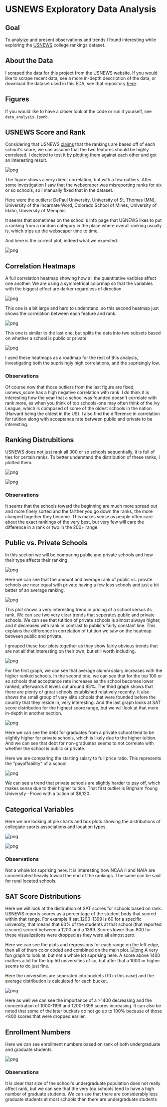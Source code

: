 # USNEWS Exploratory Data Analysis
## Goal
To analyize and present observations and trends I found interesting while exploring the [USNEWS](https://www.usnews.com/best-colleges/rankings/national-universities) college rankings dataset.

## About the Data
I scraped the data for this project from the USNEWS website. If you would like to scrape recent data, see a more in-depth description of the data, or download the dataset used in this EDA, see that repository [here](https://github.com/BaileyDalton007/USNEWS_College_Webscraping).

## Figures
If you would like to have a closer look at the code or run it yourself, see `data_analysis.ipynb`.

## USNEWS Score and Rank
Considering that USNEWS [claims](https://www.usnews.com/education/best-colleges/articles/how-us-news-calculated-the-rankings) that the rankings are based off of each school's score, we can assume that the two features should be highly correlated. I decided to test it by plotting them against each other and got an interesting result.

![png](README_files/outlier_plot.png)


The figure shows a very direct correlation, but with a few outliers. After some investigation I saw that the webscraper was misreporting ranks for six or so schools, so I manually fixed that in the dataset. 

Here were the outliers:
DePaul University, University of St. Thomas (MN), University of the Incarnate Word, 
Colorado School of Mines, University of Idaho, University of Memphis

It seems that sometimes on the school's info page that USNEWS likes to put a ranking from a random category in the place where overall ranking
usually is, which trips up the webscaper time to time.


And here is the correct plot, indeed what we expected.

![png](README_files/README_3_0.png)


## Correlation Heatmaps

A full correlation heatmap showing how all the quantitative varibles affect
one another. We are using a symmetrical colormap so that the
variables with the biggest effect are darker regardless of direction

![png](README_files/README_4_0.png)
    
This one is a bit large and hard to understand, so this second heatmap just shows the correlation between each feature and rank.


![png](README_files/README_5_0.png)
    
This one is similar to the last one, but splits the data into two subsets based on whether a school is public or private.

![png](README_files/README_10_0.png)

I used these heatmaps as a roadmap for the rest of this analysis, investigating both the suprisingly high correlations, and the suprisingly low.

### Observations
Of course now that those outliers from the last figure are fixed, usnews_score has a high negative correlation with rank. I do think it is interesting how the year that a school was founded doesn't correlate with rank more, as when you think of top schools-one may often think of the Ivy League, which is composed of some of the oldest schools in the nation (Harvard being the oldest in the US). I also find the difference in correlation for tutition along with acceptance rate between public and private to be interesting.


## Ranking Distrubitions
USNEWS does not just rank all 300 or so schools sequentially, it is full of ties for certain ranks. To better understand the distribution of these ranks, I plotted them. 

![png](README_files/README_6_0.png)
    
![png](README_files/README_7_0.png)
    
### Observations
It seems that the schools toward the beginning are much more spread out and more finely sorted and the farther you go down the ranks, the more clumped together they become. This makes sense as people often care about the exact rankings of the very best, but very few will care the difference in a rank or two in the 200+ range.

## Public vs. Private Schools
In this section we will be comparing public and private schools and how their type affects their ranking. 

![png](README_files/README_8_0.png)
    
Here we can see that the amount and average rank of public vs. private schools are near equal with private having a few less schools and just a bit better of an average ranking.


![png](README_files/README_9_0.png)
    
This plot shows a very interesting trend in pricing of a school versus its rank. We can see two very clear trends that seperates public and private schools. We can see that tutition of private schools is almost always higher, and it decreases with rank in contrast to public's fairly constant line. This explains the difference in correlation of tutition we saw on the heatmap between public and private.


I grouped these four plots together as they show fairly obvious trends that are not all that interesting on their own, but still worth including.

![png](README_files/README_11_0.png)
    
For the first graph, we can see that average alumni salary increases with the higher ranked schools. In the second one, we can see that for the top 100 or so schools that acceptance rate increases as the school becomes lower ranked, afterwards it levels out around 85%. The third graph shows that there are plenty of great schools established relatively recently. It also shows the small group of very elite schools that were founded before the country that they reside in, very interesting. And the last graph looks at SAT score distribution for the highest score range, but we will look at that more in-depth in another section. 

![png](README_files/README_14_0.png)

Here we can see the debt for graduates from a private school tend to be slightly higher for private schools, which is likely due to the higher tuition. And we can see that debt for non-graduates seems to not correlate with whether the school is public or private.

Here we are comparing the starting salary to full price ratio. This represents the "payoffability" of a school.
    
![png](README_files/README_17_0.png)

We can see a trend that private schools are slightly harder to pay off, which makes sense due to their higher tuition. That first outlier is Brigham Young University--Provo with a tuition of $6,120.

## Categorical Variables
Here we are looking at pie charts and box plots showing the distributions of collegiate sports associations and location types.

![png](README_files/README_12_0.png)

    
![png](README_files/README_13_0.png)

### Observations
Not a whole lot suprising here. It is interesting how NCAA II and NAIA are concentrated heavily toward the end of the rankings. The same can be said for rural located schools.



## SAT Score Distributions 
Here we will look at the distirubion of SAT scores for schools based on rank. USNEWS reports scores as a percentage of the student body that scored within that range. For example if sat_1200-1399 is 60 for a specific university, that means that 60% of the students at that school (that reported a score) scored between a 1200 and a 1399. Scores lower than 800 for these visualizations were dropped as they were all almost zero.

Here we can see the plots and regressions for each range on the left edge, then all of them color coded and combined on the main plot.
![png](README_files/README_15_0.png)
A very fun graph to look at, but not a whole lot suprising here. A score above 1400 matters a lot for the top 50 universities of so, but after that a 1000 or higher seems to do just fine.

Here the universities are seperated into buckets (10 in this case) and the average distribution is calculated for each bucket. 

![png](README_files/README_16_0.png)
    
Here as well we can see the importance of a >1400 decreasing and the concentration of 1000-1199 and 1200-1399 scores increasing. It can also be noted that some of the later buckets do not go up to 100% because of those <800 scores that were dropped earlier.
    

## Enrollment Numbers

Here we can see enrollment numbers based on rank of both undergraduate and graduate students. 

![png](README_files/README_18_0.png)

### Observations
It is clear that size of the school's undergraduate population does not really affect rank, but we can see that the very top schools tend to have a high number of graduate students. We can see that there are considerably less graduate students at most schools than there are undergraduate students
    

